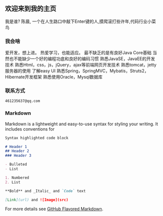## 欢迎来到我的主页 

我是谁?
陈晨,
一个在人生路口中敲下Enter键的人,摸爬滚打些许年,代码行业小菜鸟

### 我会啥
爱开发，想上进。
热爱学习，也能适应。
最不缺乏的是有良好Java Core基础
当然也不能缺少一个好的编程功底和良好的编码习惯
熟悉JavaSE，JavaEE的开发技术
熟悉Html，css，js，jQuery，ajax等前端网页开发技术
熟悉tomcat，jetty服务器的使用
了解easy UI
熟悉Spring，SpringMVC，Mybatis，Struts2，Hibernate开发框架
熟悉使用Oracle，Mysql数据库

### 联系方式
    461235637@qq.com
### Markdown

Markdown is a lightweight and easy-to-use syntax for styling your writing. It includes conventions for

```markdown
Syntax highlighted code block

# Header 1
## Header 2
### Header 3

- Bulleted
- List

1. Numbered
2. List

**Bold** and _Italic_ and `Code` text

[Link](url) and ![Image](src)
```

For more details see [GitHub Flavored Markdown](https://guides.github.com/features/mastering-markdown/).
